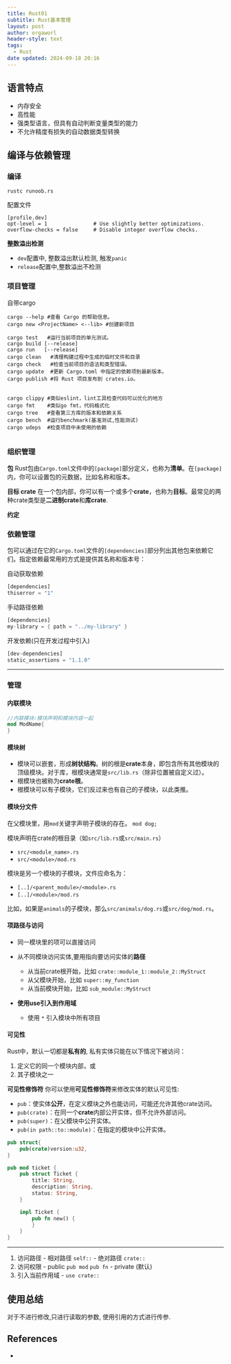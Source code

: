 ```yaml
---
title: Rust01
subtitle: Rust基本管理
layout: post
author: orgaworl
header-style: text
tags:
  - Rust
date updated: 2024-09-18 20:16
---
```


## 语言特点

- 内存安全
- 高性能
- 强类型语言，但具有自动判断变量类型的能力
- 不允许精度有损失的自动数据类型转换

## 编译与依赖管理

### 编译

```shell
rustc runoob.rs
```

配置文件

```
[profile.dev]
opt-level = 1               # Use slightly better optimizations.
overflow-checks = false     # Disable integer overflow checks.
```

**整数溢出检测**

- `dev`配置中, 整数溢出默认检测, 触发`panic`
- `release`配置中,整数溢出不检测

### 项目管理

自带cargo

```
cargo --help #查看 Cargo 的帮助信息。
cargo new <ProjectName> <--lib> #创建新项目

cargo test   #运行当前项目的单元测试。
cargo build [--release]
cargo run   [--release]
cargo clean   #清理构建过程中生成的临时文件和目录
cargo check   #检查当前项目的语法和类型错误。
cargo update  #更新 Cargo.toml 中指定的依赖项到最新版本。
cargo publish #将 Rust 项目发布到 crates.io。


cargo clippy #类似eslint，lint工具检查代码可以优化的地方
cargo fmt    #类似go fmt，代码格式化
cargo tree   #查看第三方库的版本和依赖关系
cargo bench  #运行benchmark(基准测试,性能测试)
cargo udeps  #检查项目中未使用的依赖


```

### 组织管理

**包**
Rust包由`Cargo.toml`文件中的`[package]`部分定义，也称为**清单**。在`[package]`内，你可以设置包的元数据，比如名称和版本。

**目标 crate**
在一个包内部，你可以有一个或多个**crate**，也称为**目标**。最常见的两种crate类型是**二进制crate**和**库crate**.

**约定**

### 依赖管理

包可以通过在它的`Cargo.toml`文件的`[dependencies]`部分列出其他包来依赖它们。指定依赖最常用的方式是提供其名称和版本号：

自动获取依赖

```rust
[dependencies] 
thiserror = "1"
```

手动路径依赖

```rust
[dependencies]
my-library = { path = "../my-library" }
```

开发依赖(只在开发过程中引入)

```rust
[dev-dependencies]
static_assertions = "1.1.0"
```

---

### 管理

#### 内联模块

```rust
//内联模块:模块声明和模块内容一起
mod ModName{
}
```

#### 模块树

- 模块可以嵌套，形成**树状结构**。树的根是**crate**本身，即包含所有其他模块的顶级模块。对于库，根模块通常是`src/lib.rs`（除非位置被自定义过）。
- 根模块也被称为**crate根**。
- 根模块可以有子模块，它们反过来也有自己的子模块，以此类推。

#### 模块分文件

在父模块里，用`mod`关键字声明子模块的存在。
`mod dog;`

模块声明在crate的根目录（如`src/lib.rs`或`src/main.rs`）

- `src/<module_name>.rs`
- `src/<module>/mod.rs`

模块是另一个模块的子模块，文件应命名为：

- `[..]/<parent_module>/<module>.rs`
- `[..]/<module>/mod.rs`

比如，如果是`animals`的子模块，那么`src/animals/dog.rs`或`src/dog/mod.rs`。

#### 项路径与访问

- 同一模块里的项可以直接访问

- 从不同模块访问实体,要用指向要访问实体的**路径**
	- 从当前crate根开始，比如 `crate::module_1::module_2::MyStruct`
	- 从父模块开始，比如 `super::my_function`
	- 从当前模块开始，比如 `sub_module::MyStruct`

- **使用use引入到作用域**
	- 使用 `*` 引入模块中所有项目

#### 可见性

Rust中，默认一切都是**私有的**, 私有实体只能在以下情况下被访问：

1. 定义它的同一个模块内部，或
2. 其子模块之一

**可见性修饰符**
你可以使用**可见性修饰符**来修改实体的默认可见性:

- `pub`：使实体**公开**，在定义模块之外也能访问，可能还允许其他crate访问。
- `pub(crate)`：在同一个**crate**内部公开实体，但不允许外部访问。
- `pub(super)`：在父模块中公开实体。
- `pub(in path::to::module)`：在指定的模块中公开实体。

```rust
pub struct{
	pub(crate)version:u32,
}

pub mod ticket {
    pub struct Ticket {
        title: String,
        description: String,
        status: String,
    }

    impl Ticket {
        pub fn new() {
        }
    }
}

```

---

1. 访问路径
		- 相对路径 `self::`
		- 绝对路径 `crate::`
2. 访问权限
		- public `pub mod` `pub fn`
		- private (默认)
3. 引入当前作用域
		- `use crate::`

## 使用总结

对于不进行修改,只进行读取的参数, 使用引用的方式进行传参.

## References

-
